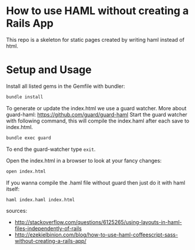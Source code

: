 # How to use HAML without creating a Rails App
This repo is a skeleton for static pages created by writing haml instead of html.

# Setup and Usage

Install all listed gems in the Gemfile with bundler:
```bash
bundle install
```
To generate or update the index.html we use a guard watcher. More about guard-haml: https://github.com/guard/guard-haml 
Start the guard watcher with following command, this will compile the index.haml after each save to index.html.
```bash
bundle exec guard
```
To end the guard-watcher type `exit`.

Open the index.html in a browser to look at your fancy changes:
```bash
open index.html
```

If you wanna compile the .haml file without guard then just do it with haml itself:
```bash
haml index.haml index.html
```
sources:
* http://stackoverflow.com/questions/6125265/using-layouts-in-haml-files-independently-of-rails
* http://ezekielbinion.com/blog/how-to-use-haml-coffeescript-sass-without-creating-a-rails-app/
